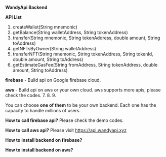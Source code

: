 **WandyApi Backend**

**API List**
1. createWallet(String mnemonic)
2. getBalance(String walletAddress, String tokenAddress)
3. transfer(String mnemonic, String tokenAddress, double amount, String toAddress)
4. getNFTsByOwner(String walletAddress)
5. transferNFT(String mnemonic, String tokenAddress, String tokenId, double amount, String toAddress)
6. getEstimateGasFee(String fromAddress, String tokenAddress, double amount, String toAddress)

**firebase** - Build api on Google firebase cloud.
  
**aws** - Build api on aws or your own cloud.
  aws supports more apis, please check the codes.
  7.
  8.
  9.

You can choose **one of them** to be your own backend. 
Each one has the capacity to handle millions of users.

**How to call firebase api?** 
  Please check the demo codes.
   
**How to call aws api?**
  Please visit https://api.wandyapi.xyz

**How to install backend on firebase?**


**How to install backend on aws?**
